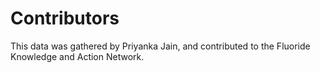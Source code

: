 # Contributors

This data was gathered by Priyanka Jain, and contributed to the Fluoride Knowledge and Action Network.